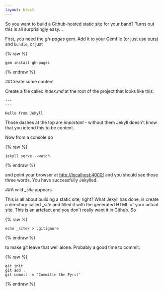 ```yaml
---
layout: blost
---
```


So you want to build a Github-hosted static site for your band? Turns out this is all surprisingly easy...

First, you need the _gh-pages_ gem. Add it to your Gemfile (or just use [ours](https://github.com/rawfunkmaharishi/rawfunkmaharishi.github.io/blob/master/Gemfile)) and `bundle`, or just

{% raw %}
```
gem install gh-pages
```
{% endraw %}

##Create some content

Create a file called _index.md_ at the root of the project that looks like this:

    ---
    ---

    Hello from Jekyll

Those dashes at the top are _important_ - without them Jekyll doesn't know that you intend this to be content.

Now from a console do

{% raw %}
```
jekyll serve --watch
```
{% endraw %}

and point your browser at [http://localhost:4000/]() and you should see those three words. You have successfully Jekylled.

##A wild *_site* appears

This is all about building a static site, right? What Jekyll has done, is create a directory called *_site* and filled it with the generated HTML of your actual site. This is an artefact and you don't really want it in Github. So

{% raw %}
```
echo _site/ > .gitignore
```
{% endraw %}

to make git leave that well alone. Probably a good time to commit:

{% raw %}
```
git init
git add .
git commit -m 'Committe the Fyrst'
```
{% endraw %}
